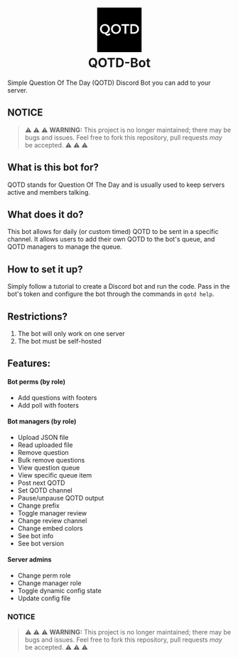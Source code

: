 <h1 align="center">
<img src="/assets/image.png" alt="Icon" width="100" height="100">
<br>
QOTD-Bot
<br>
</h1>
Simple Question Of The Day (QOTD) Discord Bot you can add to your server. 

## NOTICE
> :warning: :warning: :warning: **WARNING:** This project is no longer maintained; there may be bugs and issues. Feel free to fork this repository, pull requests *may* be accepted. :warning: :warning: :warning:

## What is this bot for?
QOTD stands for Question Of The Day and is usually used to keep servers active and members talking.
## What does it do?
This bot allows for daily (or custom timed) QOTD to be sent in a specific channel. It allows users to add their own QOTD to the bot's queue, and QOTD managers to manage the queue.
## How to set it up?
Simply follow a tutorial to create a Discord bot and run the code. Pass in the bot's token and configure the bot through the commands in `qotd help`.
## Restrictions?
1. The bot will only work on one server
2. The bot must be self-hosted

## Features:
#### Bot perms (by role)
- Add questions with footers
- Add poll with footers
#### Bot managers (by role)
- Upload JSON file
- Read uploaded file
- Remove question
- Bulk remove questions
- View question queue
- View specific queue item
- Post next QOTD
- Set QOTD channel
- Pause/unpause QOTD output
- Change prefix
- Toggle manager review
- Change review channel
- Change embed colors
- See bot info
- See bot version
#### Server admins
- Change perm role
- Change manager role
- Toggle dynamic config state
- Update config file

### NOTICE
> :warning: :warning: :warning: **WARNING:** This project is no longer maintained; there may be bugs and issues. Feel free to fork this repository, pull requests *may* be accepted. :warning: :warning: :warning:
